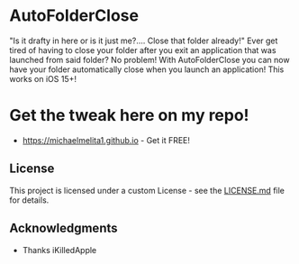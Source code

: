 # AutoFolderClose
"Is it drafty in here or is it just me?.... Close that folder already!"
Ever get tired of having to close your folder after you exit an application that was launched from said folder?
No problem! With AutoFolderClose you can now have your folder automatically close when you launch an application! 
This works on iOS 15+!

# Get the tweak here on my repo!
* https://michaelmelita1.github.io - Get it FREE!

## License

This project is licensed under a custom License - see the [LICENSE.md](LICENSE.md) file for details.

## Acknowledgments

* Thanks iKilledApple
